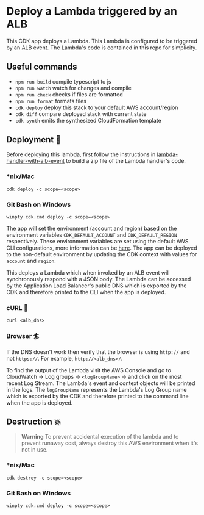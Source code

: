 # Deploy a Lambda triggered by an ALB

This CDK app deploys a Lambda. This Lambda is configured to be triggered by an ALB event. The Lambda's code is contained in this repo for simplicity.

## Useful commands

- `npm run build` compile typescript to js
- `npm run watch` watch for changes and compile
- `npm run check` checks if files are formatted
- `npm run format` formats files
- `cdk deploy` deploy this stack to your default AWS account/region
- `cdk diff` compare deployed stack with current state
- `cdk synth` emits the synthesized CloudFormation template

## Deployment :rocket:

Before deploying this lambda, first follow the instructions in [lambda-handler-with-alb-event](../lambda-handler-with-alb-event/README.md) to build a zip file of the Lambda handler's code.

### \*nix/Mac

`cdk deploy -c scope=<scope>`

### Git Bash on Windows

`winpty cdk.cmd deploy -c scope=<scope>`

The app will set the environment (account and region) based on the environment variables `CDK_DEFAULT_ACCOUNT` and `CDK_DEFAULT_REGION` respectively. These environment variables are set using the default AWS CLI configurations, more information can be [here](https://docs.aws.amazon.com/cdk/v2/guide/environments.html). The app can be deployed to the non-default environment by updating the CDK context with values for `account` and `region`.

This deploys a Lambda which when invoked by an ALB event will synchronously respond with a JSON body. The Lambda can be accessed by the Application Load Balancer's public DNS which is exported by the CDK and therefore printed to the CLI when the app is deployed.

### cURL :curling_stone:

`curl <alb_dns>`

### Browser :surfer:

If the DNS doesn't work then verify that the browser is using `http://` and not `https://`. For example, `http://<alb_dns>/`.

To find the output of the Lambda visit the AWS Console and go to CloudWatch -> Log groups -> `<logGroupName>` -> and click on the most recent Log Stream. The Lambda's event and context objects will be printed in the logs. The `logGroupName` represents the Lambda's Log Group name which is exported by the CDK and therefore printed to the command line when the app is deployed.

## Destruction :boom:

> **Warning** To prevent accidental execution of the lambda and to prevent runaway cost, always destroy this AWS environment when it's not in use.

### \*nix/Mac

`cdk destroy -c scope=<scope>`

### Git Bash on Windows

`winpty cdk.cmd deploy -c scope=<scope>`
